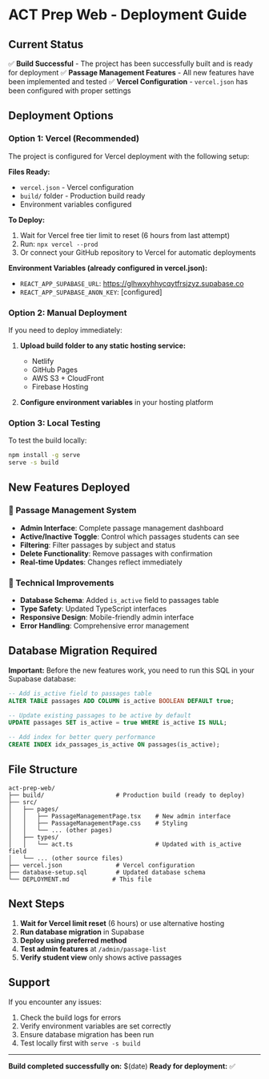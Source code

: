 # ACT Prep Web - Deployment Guide

## Current Status
✅ **Build Successful** - The project has been successfully built and is ready for deployment
✅ **Passage Management Features** - All new features have been implemented and tested
✅ **Vercel Configuration** - `vercel.json` has been configured with proper settings

## Deployment Options

### Option 1: Vercel (Recommended)
The project is configured for Vercel deployment with the following setup:

**Files Ready:**
- `vercel.json` - Vercel configuration
- `build/` folder - Production build ready
- Environment variables configured

**To Deploy:**
1. Wait for Vercel free tier limit to reset (6 hours from last attempt)
2. Run: `npx vercel --prod`
3. Or connect your GitHub repository to Vercel for automatic deployments

**Environment Variables (already configured in vercel.json):**
- `REACT_APP_SUPABASE_URL`: https://glhwxyhhycqytfrsjzyz.supabase.co
- `REACT_APP_SUPABASE_ANON_KEY`: [configured]

### Option 2: Manual Deployment
If you need to deploy immediately:

1. **Upload build folder to any static hosting service:**
   - Netlify
   - GitHub Pages
   - AWS S3 + CloudFront
   - Firebase Hosting

2. **Configure environment variables** in your hosting platform

### Option 3: Local Testing
To test the build locally:
```bash
npm install -g serve
serve -s build
```

## New Features Deployed

### 🎯 Passage Management System
- **Admin Interface**: Complete passage management dashboard
- **Active/Inactive Toggle**: Control which passages students can see
- **Filtering**: Filter passages by subject and status
- **Delete Functionality**: Remove passages with confirmation
- **Real-time Updates**: Changes reflect immediately

### 🔧 Technical Improvements
- **Database Schema**: Added `is_active` field to passages table
- **Type Safety**: Updated TypeScript interfaces
- **Responsive Design**: Mobile-friendly admin interface
- **Error Handling**: Comprehensive error management

## Database Migration Required

**Important:** Before the new features work, you need to run this SQL in your Supabase database:

```sql
-- Add is_active field to passages table
ALTER TABLE passages ADD COLUMN is_active BOOLEAN DEFAULT true;

-- Update existing passages to be active by default
UPDATE passages SET is_active = true WHERE is_active IS NULL;

-- Add index for better query performance
CREATE INDEX idx_passages_is_active ON passages(is_active);
```

## File Structure
```
act-prep-web/
├── build/                    # Production build (ready to deploy)
├── src/
│   ├── pages/
│   │   ├── PassageManagementPage.tsx    # New admin interface
│   │   ├── PassageManagementPage.css    # Styling
│   │   └── ... (other pages)
│   ├── types/
│   │   └── act.ts                       # Updated with is_active field
│   └── ... (other source files)
├── vercel.json               # Vercel configuration
├── database-setup.sql        # Updated database schema
└── DEPLOYMENT.md            # This file
```

## Next Steps

1. **Wait for Vercel limit reset** (6 hours) or use alternative hosting
2. **Run database migration** in Supabase
3. **Deploy using preferred method**
4. **Test admin features** at `/admin/passage-list`
5. **Verify student view** only shows active passages

## Support
If you encounter any issues:
1. Check the build logs for errors
2. Verify environment variables are set correctly
3. Ensure database migration has been run
4. Test locally first with `serve -s build`

---
**Build completed successfully on:** $(date)
**Ready for deployment:** ✅
